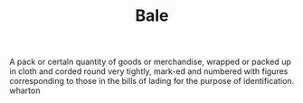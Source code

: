 ---
title: Bale
permalink: "/definitions/bale.html"
body: A pack or certaln quantity of goods or merchandise, wrapped or packed up in
  cloth and corded round very tightly, mark-ed and numbered with figures corresponding
  to those in the bills of lading for the purpose of identification. wharton
published_at: '2018-07-07'
layout: post
---